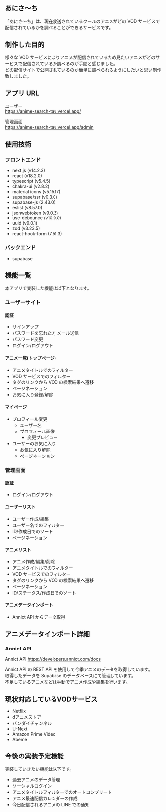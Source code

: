 ## あにさ～ち

「あにさ～ち」は、現在放送されているクールのアニメがどの VOD サービスで配信されているかを調べることができるサービスです。

## 制作した目的

様々な VOD サービスによりアニメが配信されているため見たいアニメがどのサービスで配信されているか調べるのが手間と感じました。  
どの配信サイトで公開されているのか簡単に調べられるようにしたいと思い制作致しました。

## アプリ URL

ユーザー  
https://anime-search-tau.vercel.app/

管理画面  
https://anime-search-tau.vercel.app/admin

## 使用技術

### フロントエンド

- next.js (v14.2.3)
- react (v18.2.0)
- typescript (v5.4.5)
- chakra-ui (v2.8.2)
- material icons (v5.15.17)
- supabase/ssr (v0.3.0)
- supabase-js (2.43.0)
- eslist (v8.57.0)
- jsonwebtoken (v9.0.2)
- use-debounce (v10.0.0)
- uuid (v9.0.1)
- zod (v3.23.5)
- react-hook-form (7.51.3)

### バックエンド

- supabase

## 機能一覧

本アプリで実装した機能は以下となります。

### ユーザーサイト

#### 認証

- サインアップ
- パスワードを忘れた方 メール送信
- パスワード変更
- ログイン/ログアウト

#### アニメ一覧(トップページ)

- アニメタイトルでのフィルター
- VOD サービスでのフィルター
- タグのリンクから VOD の検索結果へ遷移
- ページネーション
- お気に入り登録/解除

#### マイページ

- プロフィール変更
  - ユーザー名
  - プロフィール画像
    - 変更プレビュー
- ユーザーのお気に入り
  - お気に入り解除
  - ページネーション

### 管理画面

#### 認証

- ログイン/ログアウト

#### ユーザーリスト

- ユーザー作成/編集
- ユーザー名でのフィルター
- ID/作成日でのソート
- ページネーション

#### アニメリスト

- アニメ作成/編集/削除
- アニメタイトルでのフィルター
- VOD サービスでのフィルター
- タグのリンクから VOD の検索結果へ遷移
- ページネーション
- ID/ステータス/作成日でのソート

#### アニメデータインポート

- Annict API からデータ取得

## アニメデータインポート詳細

### Annict API

Annict API
https://developers.annict.com/docs

Annict API の REST API を使用して今季アニメのデータを取得しています。  
取得したデータを Supabase のデータベースにて管理しています。  
不足しているアニメなどは手動でアニメ作成や編集を行います。  

## 現状対応しているVODサービス
- Netflix
- dアニメストア
- バンダイチャンネル
- U-Next
- Amazon Prime Video
- Abeme

## 今後の実装予定機能

実装していきたい機能は以下です。

- 過去アニメのデータ管理
- ソーシャルログイン
- アニメタイトルフィルターでのオートコンプリート
- アニメ最速配信カレンダーの作成
- 今日配信されるアニメの LINE での通知

